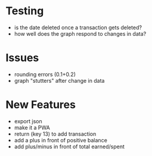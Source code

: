 # Testing
* is the date deleted once a transaction gets deleted?
* how well does the graph respond to changes in data?

# Issues
* rounding errors (0.1+0.2)
* graph "stutters" after change in data

# New Features
* export json
* make it a PWA
* return (key 13) to add transaction
* add a plus in front of positive balance
* add plus/minus in front of total earned/spent
